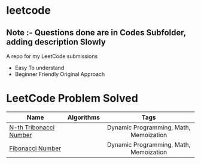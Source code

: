 # leetcode

## Note :- Questions done are in Codes Subfolder, adding description Slowly

 A repo for my LeetCode submissions
- Easy To understand 
- Beginner Friendly
Original Approach 

# LeetCode Problem Solved
| Name                | Algorithms | Tags |
| --------------------|:-----------|:----:|
|[N-th Tribonacci Number](https://leetcode.com/problems/n-th-tribonacci-number/)|  | Dynamic Programming, Math, Memoization
|[Fibonacci Number](https://leetcode.com/problems/fibonacci-number/)|  | Dynamic Programming, Math, Memoization
